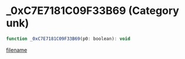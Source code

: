 # _0xC7E7181C09F33B69 (Category unk)

```js
function _0xC7E7181C09F33B69(p0: boolean): void
```

[filename](_0xC7E7181C09F33B69_m.md ':include')